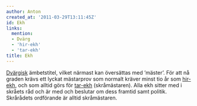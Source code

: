 ```yaml
---
author: Anton
created_at: '2011-03-29T13:11:45Z'
id: Ekh
links:
  mention:
  - Dvärg
  - 'hir-ekh'
  - 'tar-ekh'
title: Ekh
---
```


[Dvärgisk] ämbetstitel, vilket närmast kan översättas med ’mäster’. För att nå graden krävs ett
lyckat mästarprov som normalt kräver minst tio år som [hir-ekh], och som alltid görs för [tar-ekh]
(skråmästaren). Alla ekh sitter med i skråets råd och är med och beslutar om dess framtid samt
politik. Skrårådets ordförande är alltid skråmästaren.

  [Dvärgisk]: Dvärg
  [hir-ekh]: hir-ekh
  [tar-ekh]: tar-ekh
